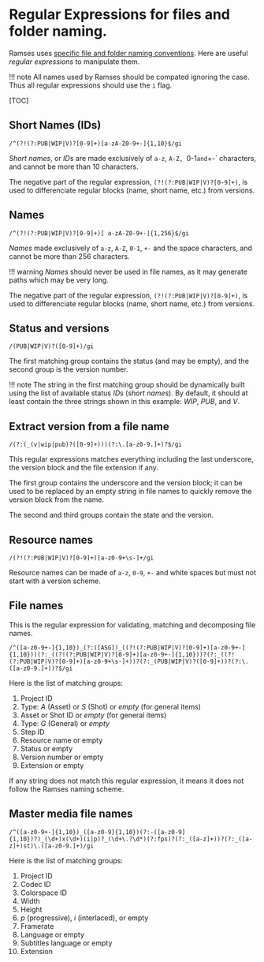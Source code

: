 # Regular Expressions for files and folder naming.

Ramses uses [specific file and folder naming conventions](../../components/files/naming.md). Here are useful *regular expressions* to manipulate them.

!!! note
    All names used by Ramses should be compated ignoring the case. Thus all regular expressions should use the `i` flag.

[TOC]

## Short Names (IDs)

    /^(?!(?:PUB|WIP|V)?[0-9]+)[a-zA-Z0-9+-]{1,10}$/gi

*Short names*, or *ID*s are made exclusively of `a-z`, `A-Z, `0-1` and `+-` characters, and cannot be more than 10 characters.

The negative part of the regular expression, `(?!(?:PUB|WIP|V)?[0-9]+)`, is used to differenciate regular blocks (name, short name, etc.) from versions.

## Names

    /^(?!(?:PUB|WIP|V)?[0-9]+)[ a-zA-Z0-9+-]{1,256}$/gi

*Names* made exclusively of `a-z`, `A-Z`, `0-1`, `+-` and the space characters, and cannot be more than 256 characters.

!!! warning
    *Names* should never be used in file names, as it may generate paths which may be very long.

The negative part of the regular expression, `(?!(?:PUB|WIP|V)?[0-9]+)`, is used to differenciate regular blocks (name, short name, etc.) from versions.


## Status and versions

    /(PUB|WIP|V)?([0-9]+)/gi

The first matching group contains the status (and may be empty), and the second group is the version number.

!!! note
    The string in the first matching group should be dynamically built using the list of available status *ID*s (*short names*). By default, it should at least contain the three strings shown in this example: *WIP*, *PUB*, and *V*.

## Extract version from a file name

    /(?:(_(v|wip|pub)?([0-9]+)))(?:\.[a-z0-9.]+)?$/gi

This regular expressions matches everything including the last underscore, the version block and the file extension if any.

The first group contains the underscore and the version block; it can be used to be replaced by an empty string in file names to quickly remove the version block from the name.

The second and third groups contain the state and the version.

## Resource names

    /(?!(?:PUB|WIP|V)?[0-9]+)[a-z0-9+\s-]+/gi

Resource names can be made of `a-z`, `0-9`, `+-` and white spaces but must not start with a version scheme.

## File names

This is the regular expression for validating, matching and decomposing file names.

    /^([a-z0-9+-]{1,10})_(?:([ASG])_((?!(?:PUB|WIP|V)?[0-9]+)[a-z0-9+-]{1,10}))(?:_((?!(?:PUB|WIP|V)?[0-9]+)[a-z0-9+-]{1,10}))?(?:_((?!(?:PUB|WIP|V)?[0-9]+)[a-z0-9+\s-]+))?(?:_(PUB|WIP|V)?([0-9]+))?(?:\.([a-z0-9.]+))?$/gi


Here is the list of matching groups:

1. Project ID
2. Type: *A* (Asset) or *S* (Shot) or *empty* (for general items)
3. Asset or Shot ID or *empty* (for general items)
4. Type: *G* (General) or *empty*
5. Step ID
6. Resource name or empty
7. Status or empty
8. Version number or empty
9. Extension or empty

If any string does not match this regular expression, it means it does not follow the Ramses naming scheme.

## Master media file names

    /^([a-z0-9+-]{1,10})_([a-z0-9]{1,10})(?:-([a-z0-9]{1,10})?)_(\d+)x(\d+)(i|p)?_(\d+\.?\d*)(?:fps)?(?:_([a-z]+))?(?:_([a-z]+)st)\.([a-z0-9.]+)/gi

Here is the list of matching groups:

1. Project ID
2. Codec ID
3. Colorspace ID
4. Width
5. Height
6. *p* (progressive), *i* (interlaced), or empty
7. Framerate
8. Language or empty
9. Subtitles language or empty
10. Extension